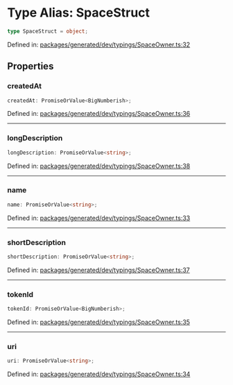 # Type Alias: SpaceStruct

```ts
type SpaceStruct = object;
```

Defined in: [packages/generated/dev/typings/SpaceOwner.ts:32](https://github.com/towns-protocol/towns/blob/0db1fd0ac7258e8db8cedfb6183e8eade8284fa1/packages/generated/dev/typings/SpaceOwner.ts#L32)

## Properties

### createdAt

```ts
createdAt: PromiseOrValue<BigNumberish>;
```

Defined in: [packages/generated/dev/typings/SpaceOwner.ts:36](https://github.com/towns-protocol/towns/blob/0db1fd0ac7258e8db8cedfb6183e8eade8284fa1/packages/generated/dev/typings/SpaceOwner.ts#L36)

***

### longDescription

```ts
longDescription: PromiseOrValue<string>;
```

Defined in: [packages/generated/dev/typings/SpaceOwner.ts:38](https://github.com/towns-protocol/towns/blob/0db1fd0ac7258e8db8cedfb6183e8eade8284fa1/packages/generated/dev/typings/SpaceOwner.ts#L38)

***

### name

```ts
name: PromiseOrValue<string>;
```

Defined in: [packages/generated/dev/typings/SpaceOwner.ts:33](https://github.com/towns-protocol/towns/blob/0db1fd0ac7258e8db8cedfb6183e8eade8284fa1/packages/generated/dev/typings/SpaceOwner.ts#L33)

***

### shortDescription

```ts
shortDescription: PromiseOrValue<string>;
```

Defined in: [packages/generated/dev/typings/SpaceOwner.ts:37](https://github.com/towns-protocol/towns/blob/0db1fd0ac7258e8db8cedfb6183e8eade8284fa1/packages/generated/dev/typings/SpaceOwner.ts#L37)

***

### tokenId

```ts
tokenId: PromiseOrValue<BigNumberish>;
```

Defined in: [packages/generated/dev/typings/SpaceOwner.ts:35](https://github.com/towns-protocol/towns/blob/0db1fd0ac7258e8db8cedfb6183e8eade8284fa1/packages/generated/dev/typings/SpaceOwner.ts#L35)

***

### uri

```ts
uri: PromiseOrValue<string>;
```

Defined in: [packages/generated/dev/typings/SpaceOwner.ts:34](https://github.com/towns-protocol/towns/blob/0db1fd0ac7258e8db8cedfb6183e8eade8284fa1/packages/generated/dev/typings/SpaceOwner.ts#L34)
